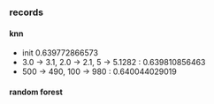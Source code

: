 ### records
#### knn
- init 0.639772866573
- 3.0 -> 3.1, 2.0 -> 2.1, 5 -> 5.1282 : 0.639810856463
- 500 -> 490, 100 -> 980 : 0.640044029019

#### random forest
